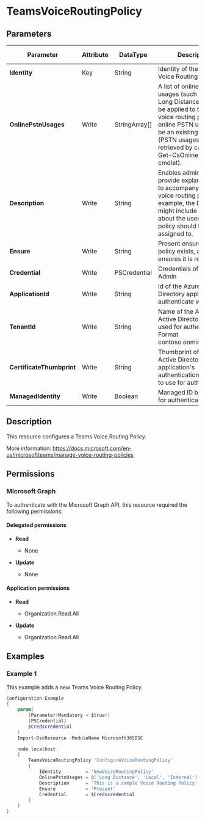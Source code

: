 ﻿# TeamsVoiceRoutingPolicy

## Parameters

| Parameter | Attribute | DataType | Description | Allowed Values |
| --- | --- | --- | --- | --- |
| **Identity** | Key | String | Identity of the Teams Voice Routing Policy. | |
| **OnlinePstnUsages** | Write | StringArray[] | A list of online PSTN usages (such as Local or Long Distance) that can be applied to this online voice routing policy. The online PSTN usage must be an existing usage (PSTN usages can be retrieved by calling the Get-CsOnlinePstnUsage cmdlet). | |
| **Description** | Write | String | Enables administrators to provide explanatory text to accompany an online voice routing policy. For example, the Description might include information about the users the policy should be assigned to. | |
| **Ensure** | Write | String | Present ensures the policy exists, absent ensures it is removed. | `Present`, `Absent` |
| **Credential** | Write | PSCredential | Credentials of the Teams Admin | |
| **ApplicationId** | Write | String | Id of the Azure Active Directory application to authenticate with. | |
| **TenantId** | Write | String | Name of the Azure Active Directory tenant used for authentication. Format contoso.onmicrosoft.com | |
| **CertificateThumbprint** | Write | String | Thumbprint of the Azure Active Directory application's authentication certificate to use for authentication. | |
| **ManagedIdentity** | Write | Boolean | Managed ID being used for authentication. | |


## Description

This resource configures a Teams Voice Routing Policy.

More information: https://docs.microsoft.com/en-us/microsoftteams/manage-voice-routing-policies

## Permissions

### Microsoft Graph

To authenticate with the Microsoft Graph API, this resource required the following permissions:

#### Delegated permissions

- **Read**

    - None

- **Update**

    - None

#### Application permissions

- **Read**

    - Organization.Read.All

- **Update**

    - Organization.Read.All

## Examples

### Example 1

This example adds a new Teams Voice Routing Policy.

```powershell
Configuration Example
{
    param(
        [Parameter(Mandatory = $true)]
        [PSCredential]
        $Credscredential
    )
    Import-DscResource -ModuleName Microsoft365DSC

    node localhost
    {
        TeamsVoiceRoutingPolicy 'ConfigureVoiceRoutingPolicy'
        {
            Identity         = 'NewVoiceRoutingPolicy'
            OnlinePstnUsages = @('Long Distance', 'Local', 'Internal')
            Description      = 'This is a sample Voice Routing Policy'
            Ensure           = 'Present'
            Credential       = $Credscredential
        }
    }
}
```

